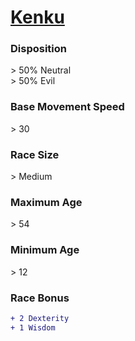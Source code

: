 # **[Kenku](https://www.dndbeyond.com/races/kenku)**
### **Disposition**
\> 50% Neutral<br>
\> 50% Evil
### **Base Movement Speed**
\> 30
### **Race Size**
\> Medium
### **Maximum Age**
\> 54
### **Minimum Age**
\> 12
### **Race Bonus**
```diff
+ 2 Dexterity
+ 1 Wisdom
```
